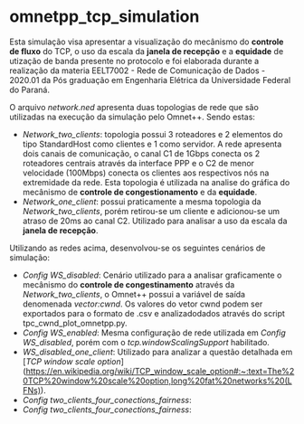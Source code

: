 # omnetpp_tcp_simulation


Esta simulação visa apresentar a visualização do mecânismo do **controle de fluxo** do TCP, o uso da escala da **janela de recepção** e a **equidade** de utização de banda presente no protocolo e foi elaborada durante a realização da materia EELT7002 - Rede de Comunicação de Dados - 2020.01 da Pós graduação em Engenharia Elétrica da Universidade Federal do Paraná. 


O arquivo *network.ned* apresenta duas topologias de rede que são utilizadas na execução da simulação pelo Omnet++. Sendo estas:

* *Network_two_clients*: topologia possui 3 roteadores e 2 elementos do tipo StandardHost como clientes e 1 como servidor. A rede apresenta dois canais de comunicação, o canal C1 de 1Gbps conecta os 2 roteadores centrais através da interface PPP e o C2 de menor velocidade (100Mbps) conecta os clientes aos respectivos nós na extremidade da rede. Esta topologia é utilizada na analise do gráfica do mecânismo de **controle de congestionamento** e da **equidade**.
* *Network_one_client*: possui praticamente a mesma topologia da *Network_two_clients*, porém retirou-se um cliente e adicionou-se um atraso de 20ms ao canal C2. Utilizado para analisar a uso da escala da **janela de recepção**.

Utilizando as redes acima, desenvolvou-se os seguintes cenários de simulação:

* *Config WS_disabled*: Cenário utilizado para a analisar graficamente o mecânismo do **controle de congestinamento** através da *Network_two_clients*, o Omnet++ possui a variável de saída denomenada *vector:cwnd*. Os valores do vetor cwnd podem ser exportados para o formato de .csv e analizadodados através do script tpc_cwnd_plot_omnetpp.py.
* *Config WS_enabled*: Mesma configuração de rede utilizada em *Config WS_disabled*, porém com o *tcp.windowScalingSupport* habilitado.
* *WS_disabled_one_client*: Utilizado para analizar a questão detalhada em [*TCP window scale option*] (https://en.wikipedia.org/wiki/TCP_window_scale_option#:~:text=The%20TCP%20window%20scale%20option,long%20fat%20networks%20(LFNs)).
* *Config two_clients_four_conections_fairness*: 
* *Config two_clients_four_conections_fairness*:


